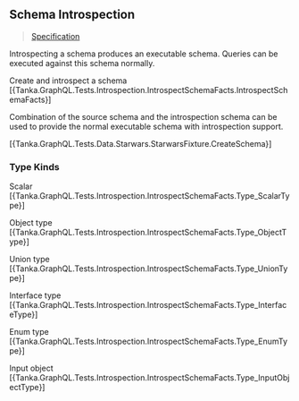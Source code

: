 ## Schema Introspection

> [Specification](https://facebook.github.io/graphql/June2018/#sec-Schema-Introspection)

Introspecting a schema produces an executable schema. Queries can be executed against this schema normally. 

Create and introspect a schema
[{Tanka.GraphQL.Tests.Introspection.IntrospectSchemaFacts.IntrospectSchemaFacts}]

Combination of the source schema and the introspection schema can be used to provide the normal executable schema with introspection support.

[{Tanka.GraphQL.Tests.Data.Starwars.StarwarsFixture.CreateSchema}]

### Type Kinds

Scalar
[{Tanka.GraphQL.Tests.Introspection.IntrospectSchemaFacts.Type_ScalarType}]

Object type
[{Tanka.GraphQL.Tests.Introspection.IntrospectSchemaFacts.Type_ObjectType}]

Union type
[{Tanka.GraphQL.Tests.Introspection.IntrospectSchemaFacts.Type_UnionType}]

Interface type
[{Tanka.GraphQL.Tests.Introspection.IntrospectSchemaFacts.Type_InterfaceType}]

Enum type
[{Tanka.GraphQL.Tests.Introspection.IntrospectSchemaFacts.Type_EnumType}]

Input object
[{Tanka.GraphQL.Tests.Introspection.IntrospectSchemaFacts.Type_InputObjectType}]





